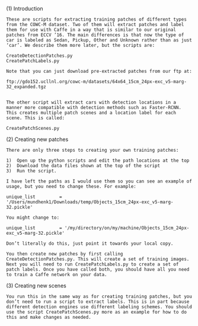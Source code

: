 (1)	Introduction

	These are scripts for extracting training patches of different types from the COWC-M dataset. Two of them will extract patches and label them for use with Caffe in a way that is similar to our original patches from ECCV ’16. The main differences is that now the type of car is labeled as Sedan, Pickup, Other and Unknown rather than as just ‘car’. We describe them more later, but the scripts are:
	
	CreateDetectionPatches.py
	CreatePatchLabels.py
	
	Note that you can just download pre-extracted patches from our ftp at:
	
	ftp://gdo152.ucllnl.org/cowc-m/datasets/64x64_15cm_24px-exc_v5-marg-32_expanded.tgz
	
	
	The other script will extract cars with detection locations in a manner more compatible with detection methods such as Faster-RCNN. This creates multiple patch scenes and a location label for each scene. This is called:
	
	CreatePatchScenes.py

(2)	Creating new patches

	There are only three steps to creating your own training patches:
	
	1)	Open up the python scripts and edit the path locations at the top
	2)	Download the data files shown at the top of the script
	3)	Run the script.
	
	I have left the paths as I would use them so you can see an example of usage, but you need to change these. For example:
	
	unique_list         = '/Users/mundhenk1/Downloads/temp/Objects_15cm_24px-exc_v5-marg-32.pickle'
	
	You might change to:
	
	unique_list         = '/my/directory/on/my/machine/Objects_15cm_24px-exc_v5-marg-32.pickle'
	 
	Don’t literally do this, just point it towards your local copy. 
	
	You then create new patches by first calling CreateDetectionPatches.py. This will create a set of training images. Next you will need to run CreatePatchLabels.py to create a set of patch labels. Once you have called both, you should have all you need to train a Caffe network on your data. 

(3)	Creating new scenes

	You run this in the same way as for creating training patches, but you don’t need to run a script to extract labels. This is in part because different detection engines use different labeling schemes. You should use the script CreatePatchScenes.py more as an example for how to do this and make changes as needed. 


